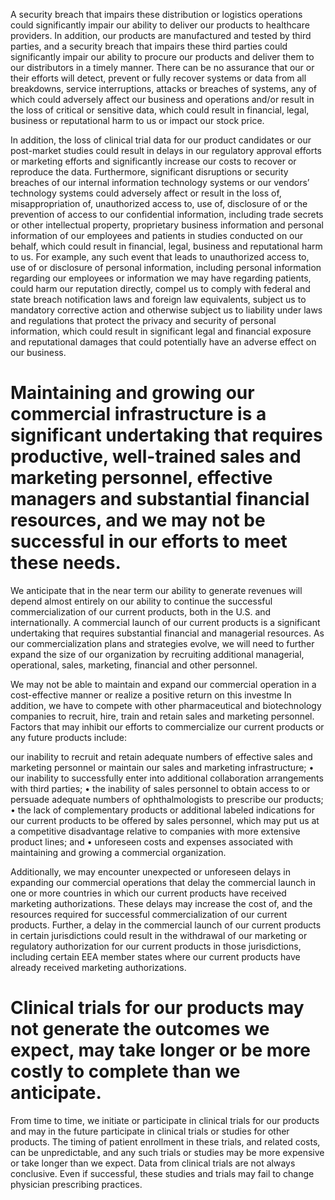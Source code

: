A security breach that impairs these distribution or logistics operations could significantly impair our ability to deliver our products to healthcare providers. In addition, our products are manufactured and tested by third parties, and a security breach that impairs these third parties could significantly impair our ability to procure our products and deliver them to our distributors in a timely manner. There can be no assurance that our or their efforts will detect, prevent or fully recover systems or data from all breakdowns, service interruptions, attacks or breaches of systems, any of which could adversely affect our business and operations and/or result in the loss of critical or sensitive data, which could result in financial, legal, business or reputational harm to us or impact our stock price.  

In addition, the loss of clinical trial data for our product candidates or our post-market studies could result in delays in our regulatory approval efforts or marketing efforts and significantly increase our costs to recover or reproduce the data. Furthermore, significant disruptions or security breaches of our internal information technology systems or our vendors’ technology systems could adversely affect or result in the loss of, misappropriation of, unauthorized access to, use of, disclosure of or the prevention of access to our confidential information, including trade secrets or other intellectual property, proprietary business information and personal information of our employees and patients in studies conducted on our behalf, which could result in financial, legal, business and reputational harm to us. For example, any such event that leads to unauthorized access to, use of or disclosure of personal information, including personal information regarding our employees or information we may have regarding patients, could harm our reputation directly, compel us to comply with federal and state breach notification laws and foreign law equivalents, subject us to mandatory corrective action and otherwise subject us to liability under laws and regulations that protect the privacy and security of personal information, which could result in significant legal and financial exposure and reputational damages that could potentially have an adverse effect on our business.  

# Maintaining and growing our commercial infrastructure is a significant undertaking that requires productive, well-trained sales and marketing personnel, effective managers and substantial financial resources, and we may not be successful in our efforts to meet these needs.  

We anticipate that in the near term our ability to generate revenues will depend almost entirely on our ability to continue the successful commercialization of our current products, both in the U.S. and internationally. A commercial launch of our current products is a significant undertaking that requires substantial financial and managerial resources. As our commercialization plans and strategies evolve, we will need to further expand the size of our organization by recruiting additional managerial, operational, sales, marketing, financial and other personnel.  

We may not be able to maintain and expand our commercial operation in a cost-effective manner or realize a positive return on this investme In addition, we have to compete with other pharmaceutical and biotechnology companies to recruit, hire, train and retain sales and marketing personnel. Factors that may inhibit our efforts to commercialize our current products or any future products include:  

our inability to recruit and retain adequate numbers of effective sales and marketing personnel or maintain our sales and marketing infrastructure; • our inability to successfully enter into additional collaboration arrangements with third parties; • the inability of sales personnel to obtain access to or persuade adequate numbers of ophthalmologists to prescribe our products; • the lack of complementary products or additional labeled indications for our current products to be offered by sales personnel, which may put us at a competitive disadvantage relative to companies with more extensive product lines; and • unforeseen costs and expenses associated with maintaining and growing a commercial organization.  

Additionally, we may encounter unexpected or unforeseen delays in expanding our commercial operations that delay the commercial launch in one or more countries in which our current products have received marketing authorizations. These delays may increase the cost of, and the resources required for successful commercialization of our current products. Further, a delay in the commercial launch of our current products in certain jurisdictions could result in the withdrawal of our marketing or regulatory authorization for our current products in those jurisdictions, including certain EEA member states where our current products have already received marketing authorizations.  

# Clinical trials for our products may not generate the outcomes we expect, may take longer or be more costly to complete than we anticipate.  

From time to time, we initiate or participate in clinical trials for our products and may in the future participate in clinical trials or studies for other products. The timing of patient enrollment in these trials, and related costs, can be unpredictable, and any such trials or studies may be more expensive or take longer than we expect. Data from clinical trials are not always conclusive. Even if successful, these studies and trials may fail to change physician prescribing practices.  
